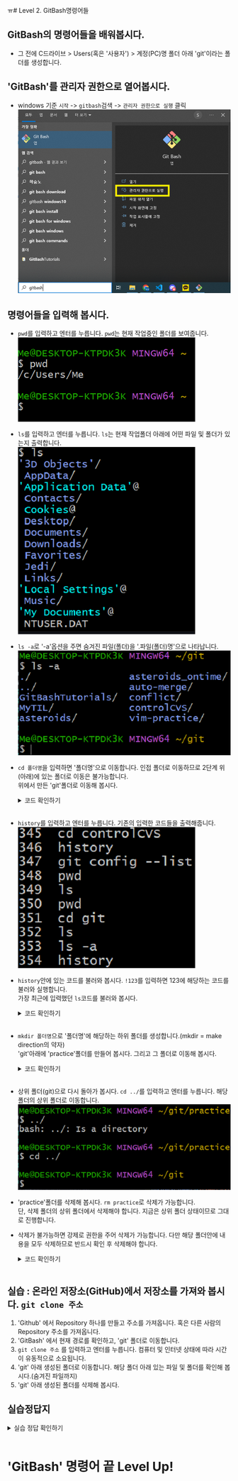 ㅠ# Level 2. GitBash명령어들

## GitBash의 명령어들을 배워봅시다.

- 그 전에 C드라이브 > Users(혹은 '사용자') > 계정(PC)명 폴더 아래 'git'이라는 폴더를 생성합니다.

## 'GitBash'를 관리자 권한으로 열어봅시다.

- windows 기준 `시작` -> `gitbash`검색 -> `관리자 권한으로 실행` 클릭</br>![RunGitBashWithMaster](./images/LevelTwo/runbash.png)

## 명령어들을 입력해 봅시다.

- `pwd`를 입력하고 엔터를 누릅니다. `pwd`는 현재 작업중인 폴더를 보여줍니다.</br>![PwdImage](./images/LevelTwo/pwd.png)

- `ls`를 입력하고 엔터를 누릅니다. `ls`는 현재 작업폴더 아래에 어떤 파일 및 폴더가 있는지 출력합니다.</br>![LsImage](./images/LevelTwo/ls.png)

- `ls -a`로 '-a'옵션을 주면 숨겨진 파일(폴더)을 '.파일(폴더)명'으로 나타납니다.</br>![Ls-aImage](./images/LevelTwo/lsa.png)

- `cd 폴더명`을 입력하면 '폴더명'으로 이동합니다. 인접 폴더로 이동하므로 2단계 위(아래)에 있는 폴더로 이동은 불가능합니다.
  </br>위에서 만든 'git'폴더로 이동해 봅시다.
  <details><summary> 코드 확인하기 </summary>
  <p>`cd git` 입력 후 엔터를 누릅니다. 입력창 위에 '~/git'이 보이면 성공!</p>

  ![CDImage](./images/LevelTwo/cd.png)

  </details></br>

  <!-- details에 이미지를 넣고 싶다면 엔터치고 이미지 코드 위 아래에 공백 필요-->

- `history`를 입력하고 엔터를 누릅니다. 기존의 입력한 코드들을 출력해줍니다.</br>![LsImage](./images/LevelTwo/history.png)

- `history`안에 있는 코드를 불러와 봅시다. `!123`를 입력하면 123에 해당하는 코드를 불러와 실행합니다.
  </br>가장 최근에 입력했던 `ls`코드를 불러와 봅시다.
  <details><summary> 코드 확인하기 </summary>
  <p>`!352` 입력 후 엔터를 누릅니다. 개인마다 번호가 다릅니다.</p>

  ![HistoryLsImage](./images/LevelTwo/historyls.png)

  </details></br>

- `mkdir 폴더명`으로 '폴더명'에 해당하는 하위 폴더를 생성합니다.(mkdir = make direction의 약자)
  </br>'git'아래에 'practice'폴더를 만들어 봅시다. 그리고 그 폴더로 이동해 봅시다.
  <details><summary> 코드 확인하기 </summary>
  <p>`mldir practice`, `cd practice` 입력 후 엔터를 누릅니다. 입력창 위에 '~/git/practice'이 보이면 성공!</p>

  ![MkdirImage](./images/LevelTwo/mkdir.png)

  </details></br>

- 상위 폴더(git)으로 다시 돌아가 봅시다. `cd ../`를 입력하고 엔터를 누릅니다. 해당 폴더의 상위 폴더로 이동합니다.</br>![GoUpperImage](./images/LevelTwo/goupper.png)

- 'practice'폴더를 삭제해 봅시다. `rm practice`로 삭제가 가능합니다. </br>단, 삭제 폴더의 상위 폴더에서 삭제해야 합니다. 지금은 상위 폴더 상태이므로 그대로 진행합니다.

- 삭제가 불가능하면 강제로 권한을 주어 삭제가 가능합니다. 다만 해당 폴더안에 내용을 모두 삭제하므로 반드시 확인 후 삭제해야 합니다.
  <details><summary> 코드 확인하기 </summary>
  <p>`rm -rf 폴더명` 입력 후 엔터를 누릅니다. 반드시 반드시 확인 후 삭제해야  합니다.</p>

  ![rmrfImage](./images/LevelTwo/rmrf.png)

  </details></br>

## 실습 : 온라인 저장소(GitHub)에서 저장소를 가져와 봅시다. `git clone 주소`

1. 'Github' 에서 Repository 하나를 만들고 주소를 가져옵니다. 혹은 다른 사람의 Repository 주소를 가져옵니다.
2. 'GitBash' 에서 현재 경로를 확인하고, 'git' 폴더로 이동합니다.
3. `git clone 주소` 를 입력하고 엔터를 누릅니다. 컴퓨터 및 인터넷 상태에 따라 시간이 유동적으로 소요됩니다.
4. 'git' 아래 생성된 폴더로 이동합니다. 해당 폴더 아래 있는 파일 및 폴더를 확인해 봅시다.(숨겨진 파일까지)
5. 'git' 아래 생성된 폴더를 삭제해 봅시다.

## 실습정답지

<details><summary> 실습 정답 확인하기 </summary>
  <p> 1 > 이미지 참고</p>

![HTTPCloneImage](./images/LevelTwo/httpclone.png)

  <p> 2 > 경로확인 ```pwd```, 경로이동 ```cd git```</p>
  <p> 3 > `git clone https://github.com/controlCVS/GitBashTutorials.git` 주소는 개인마다 다릅니다.</p>
  <p> 4 > `cd GitBashTutorials` 폴더명은 개인마다 다릅니다, `ls`, `ls -a`</p>
  <p> 5 > `pwd`로 경로 확인 `rm GitBashTutorials` `rm -rf`는 항상 신중하고 확실한 순간에만 사용합니다.</p>

  </details></br>

# 'GitBash' 명령어 끝 Level Up!

